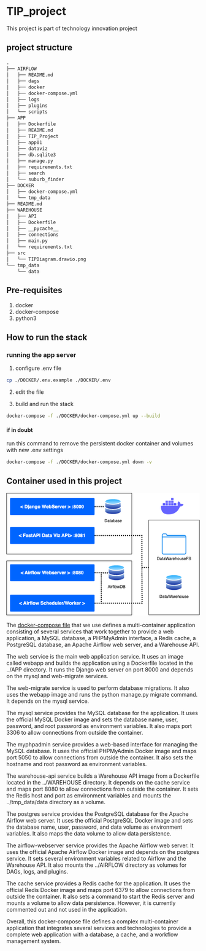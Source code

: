 # TIP_project
This project is part of technology innovation project

## project structure
```
.
├── AIRFLOW
│   ├── README.md
│   ├── dags
│   ├── docker
│   ├── docker-compose.yml
│   ├── logs
│   ├── plugins
│   └── scripts
├── APP
│   ├── Dockerfile
│   ├── README.md
│   ├── TIP_Project
│   ├── app01
│   ├── dataviz
│   ├── db.sqlite3
│   ├── manage.py
│   ├── requirements.txt
│   ├── search
│   └── suburb_finder
├── DOCKER
│   ├── docker-compose.yml
│   └── tmp_data
├── README.md
├── WAREHOUSE
│   ├── API
│   ├── Dockerfile
│   ├── __pycache__
│   ├── connections
│   ├── main.py
│   └── requirements.txt
├── src
│   └── TIPDiagram.drawio.png
└── tmp_data
    └── data

```

## Pre-requisites
1. docker
2. docker-compose
3. python3

## How to run the stack

### running the app server
1. configure .env file
```bash
cp ./DOCKER/.env.example ./DOCKER/.env
```

2. edit the file

3. build and run the stack
```bash
docker-compose -f ./DOCKER/docker-compose.yml up --build
```


#### if in doubt
run this command to remove the persistent docker container and volumes with new .env settings
```bash
docker-compose -f ./DOCKER/docker-compose.yml down -v
```


## Container used in this project
![containers diagram](./src/TIPDiagram.drawio.png)

The [docker-compose file](./DOCKER/docker-compose.yml) that we use defines a multi-container application consisting of several services that work together to provide a web application, a MySQL database, a PHPMyAdmin interface, a Redis cache, a PostgreSQL database, an Apache Airflow web server, and a Warehouse API.

The web service is the main web application service. It uses an image called webapp and builds the application using a Dockerfile located in the ../APP directory. It runs the Django web server on port 8000 and depends on the mysql and web-migrate services.

The web-migrate service is used to perform database migrations. It also uses the webapp image and runs the python manage.py migrate command. It depends on the mysql service.

The mysql service provides the MySQL database for the application. It uses the official MySQL Docker image and sets the database name, user, password, and root password as environment variables. It also maps port 3306 to allow connections from outside the container.

The myphpadmin service provides a web-based interface for managing the MySQL database. It uses the official PHPMyAdmin Docker image and maps port 5050 to allow connections from outside the container. It also sets the hostname and root password as environment variables.

The warehouse-api service builds a Warehouse API image from a Dockerfile located in the ../WAREHOUSE directory. It depends on the cache service and maps port 8080 to allow connections from outside the container. It sets the Redis host and port as environment variables and mounts the ../tmp_data/data directory as a volume.

The postgres service provides the PostgreSQL database for the Apache Airflow web server. It uses the official PostgreSQL Docker image and sets the database name, user, password, and data volume as environment variables. It also maps the data volume to allow data persistence.

The airflow-webserver service provides the Apache Airflow web server. It uses the official Apache Airflow Docker image and depends on the postgres service. It sets several environment variables related to Airflow and the Warehouse API. It also mounts the ../AIRFLOW directory as volumes for DAGs, logs, and plugins.

The cache service provides a Redis cache for the application. It uses the official Redis Docker image and maps port 6379 to allow connections from outside the container. It also sets a command to start the Redis server and mounts a volume to allow data persistence. However, it is currently commented out and not used in the application.

Overall, this docker-compose file defines a complex multi-container application that integrates several services and technologies to provide a complete web application with a database, a cache, and a workflow management system.
